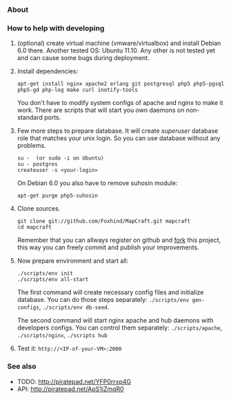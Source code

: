 ### About ###


### How to help with developing ###

1. (optional) create virtual machine (vmware/virtualbox) and install Debian 6.0
there. Another tested OS: Ubuntu 11.10. Any other is not tested yet and can
cause some bugs during deployment.

2. Install dependencies:

    ```
    apt-get install nginx apache2 erlang git postgresql php5 php5-pgsql php5-gd php-log make curl inotify-tools
    ```

    You don't have to modify system configs of apache and nginx to make it work.
    There are scripts that will start you own daemons on non-standard ports.

3. Few more steps to prepare database. It will create _superuser_ database role
   that matches your unix login. So you can use database without any problems.

    ```
    su -  (or sudo -i on Ubuntu)
    su - postgres
    createuser -s <your-login>
    ```

    On Debian 6.0 you also have to remove suhosin module:

    ```
    apt-get purge php5-suhosin
    ```

4. Clone sources.

    ```
    git clone git://github.com/Foxhind/MapCraft.git mapcraft
    cd mapcraft
    ```

    Remember that you can allways register on github and
    [fork](http://help.github.com/fork-a-repo/) this project, this way you
    can freely commit and publish your improvements.

5. Now prepare environment and start all:

    ```
    ./scripts/env init
    ./scripts/env all-start
    ```

    The first command will create necessary config files and initialize
    database. You can do those steps separately:
    ```./scripts/env gen-configs```, ```./scripts/env db-seed```.

    The second command will start nginx apache and hub daemons with developers
    configs. You can control them separately: ```./scripts/apache```,
    ```./scripts/nginx```, ```./scripts hub```

6. Test it: ```http://<IP-of-your-VM>:2000```

### See also ###

* TODO: http://piratepad.net/YFP0rrxp4G
* API: http://piratepad.net/ApS1jZmqR0

